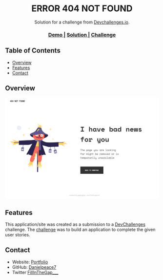 <h1 align="center">ERROR 404 NOT FOUND</h1>

<div align="center">
   Solution for a challenge from  <a href="http://devchallenges.io" target="_blank">Devchallenges.io</a>.
</div>

<div align="center">
  <h3>
    <a href="https://danielpeace7.github.io/404-Not-Found/">
      Demo
    </a>
    <span> | </span>
    <a href="https://devchallenges.io/solutions/adDuiZH1JN9nivfdrYpv">
      Solution
    </a>
    <span> | </span>
    <a href="https://devchallenges.io/challenges/wBunSb7FPrIepJZAg0sY">
      Challenge
    </a>
  </h3>
</div>

<!-- TABLE OF CONTENTS -->

## Table of Contents

- [Overview](#overview)
- [Features](#features)
- [Contact](#contact)

<!-- OVERVIEW -->

## Overview

![screenshot](https://github.com/danielpeace7/404-Not-Found/blob/master/images/screenshot.png?raw=true)

## Features

This application/site was created as a submission to a [DevChallenges](https://devchallenges.io/challenges) challenge. The [challenge](https://devchallenges.io/challenges/wBunSb7FPrIepJZAg0sY) was to build an application to complete the given user stories.


## Contact

- Website: [Portfolio](https://danielpeace7.github.io/Portfolio/)
- GitHub: [Danielpeace7](https://github.com/danielpeace7)
- Twitter [FillInTheGap___](https://twitter.com/FillInTheGap___)
